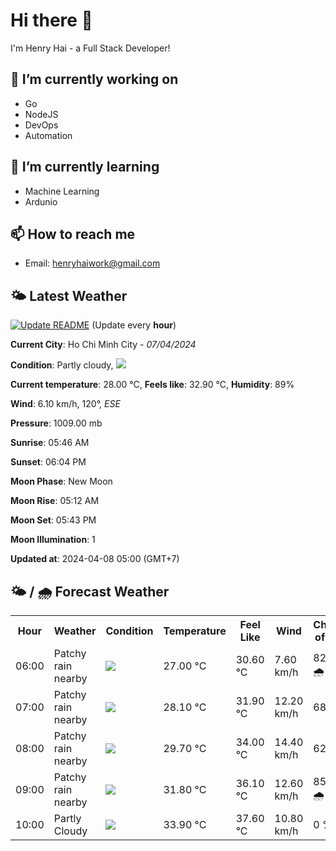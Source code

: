 # Hi there 👋

I'm Henry Hai - a Full Stack Developer!

## 🔭 I’m currently working on

- Go
- NodeJS
- DevOps
- Automation

## 🌱 I’m currently learning

- Machine Learning
- Ardunio

## 📫 How to reach me

- Email: <henryhaiwork@gmail.com>

## 🌤️ Latest Weather
[![Update README](https://github.com/henry0hai/henry0hai/actions/workflows/udpateReadme.yml/badge.svg)](https://github.com/henry0hai/henry0hai/actions/workflows/udpateReadme.yml)
(Update every **hour**)
<!-- CURRENT_WEATHER:START -->
**Current City**: Ho Chi Minh City - *07/04/2024*

**Condition**: Partly cloudy, <img src="https://cdn.weatherapi.com/weather/64x64/night/116.png"/>

**Current temperature**: 28.00 °C, **Feels like**: 32.90 °C, **Humidity**: 89%

**Wind**: 6.10 km/h, 120°, *ESE*

**Pressure**: 1009.00 mb

**Sunrise**: 05:46 AM

**Sunset**: 06:04 PM

**Moon Phase**: New Moon

**Moon Rise**: 05:12 AM

**Moon Set**: 05:43 PM

**Moon Illumination**: 1

**Updated at**: 2024-04-08 05:00 (GMT+7)<!-- CURRENT_WEATHER:END -->

## 🌤️ / 🌧️ Forecast Weather
<!-- FORECAST_WEATHER:START -->
<table>
		<tr>
			<th>Hour</th>
			<th>Weather</th>
			<th>Condition</th>
			<th>Temperature</th>
			<th>Feel Like</th>
			<th>Wind</th>
			<th>Chance of Rain</th>
		</tr>
				<tr>
					<td>06:00</td>
					<td>Patchy rain nearby</td>
					<td><img src='https://cdn.weatherapi.com/weather/64x64/day/176.png'/></td>
					<td>27.00 °C</td>
					<td>30.60 °C</td>
					<td>7.60 km/h</td>
					<td>82 % 🌧️</td>
				</tr>
				<tr>
					<td>07:00</td>
					<td>Patchy rain nearby</td>
					<td><img src='https://cdn.weatherapi.com/weather/64x64/day/176.png'/></td>
					<td>28.10 °C</td>
					<td>31.90 °C</td>
					<td>12.20 km/h</td>
					<td>68 %</td>
				</tr>
				<tr>
					<td>08:00</td>
					<td>Patchy rain nearby</td>
					<td><img src='https://cdn.weatherapi.com/weather/64x64/day/176.png'/></td>
					<td>29.70 °C</td>
					<td>34.00 °C</td>
					<td>14.40 km/h</td>
					<td>62 %</td>
				</tr>
				<tr>
					<td>09:00</td>
					<td>Patchy rain nearby</td>
					<td><img src='https://cdn.weatherapi.com/weather/64x64/day/176.png'/></td>
					<td>31.80 °C</td>
					<td>36.10 °C</td>
					<td>12.60 km/h</td>
					<td>85 % 🌧️</td>
				</tr>
				<tr>
					<td>10:00</td>
					<td>Partly Cloudy </td>
					<td><img src='https://cdn.weatherapi.com/weather/64x64/day/116.png'/></td>
					<td>33.90 °C</td>
					<td>37.60 °C</td>
					<td>10.80 km/h</td>
					<td>0 %</td>
				</tr>
</table>
<!-- FORECAST_WEATHER:END -->
